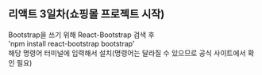 ## 리액트 3일차(쇼핑몰 프로젝트 시작)  

Bootstrap을 쓰기 위해 React-Bootstrap 검색 후  
'npm install react-bootstrap bootstrap'  
해당 명령어 터미널에 입력해서 설치(명령어는 달라질 수 있으므로 공식 사이트에서 확인 필요)
